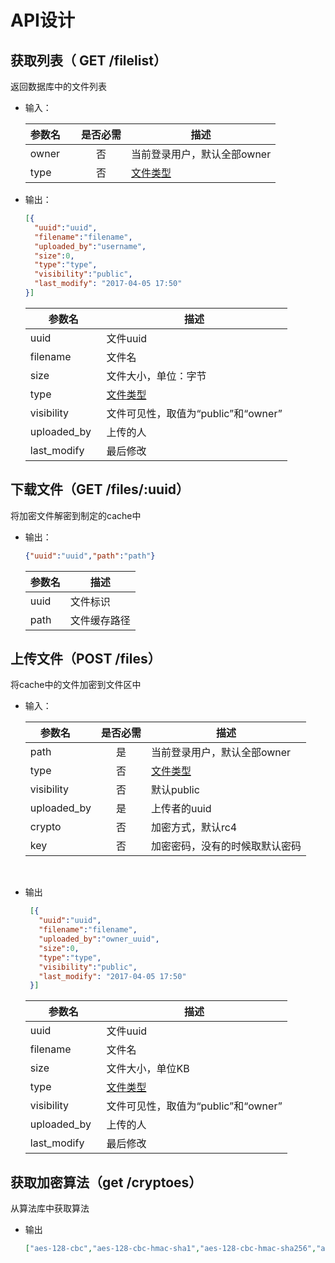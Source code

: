 # API设计
## 获取列表（ GET /filelist）
返回数据库中的文件列表
* 输入：

  参数名     | 是否必需 | 描述
  ---------|:------:|------
  owner     |   否    | 当前登录用户，默认全部owner
  type      |   否    | [文件类型](https://zh.wikipedia.org/wiki/Category:%E6%96%87%E4%BB%B6%E6%A0%BC%E5%BC%8F)
  
* 输出：
    ```json
    [{
      "uuid":"uuid",
      "filename":"filename",
      "uploaded_by":"username",
      "size":0,
      "type":"type",
      "visibility":"public",
      "last_modify": "2017-04-05 17:50"
    }]
    ```
    
    参数名         | 描述
    -------------|----
    uuid          | 文件uuid
    filename      | 文件名
    size          | 文件大小，单位：字节<br>
    type          | [文件类型](https://zh.wikipedia.org/wiki/Category:%E6%96%87%E4%BB%B6%E6%A0%BC%E5%BC%8F)
    visibility    | 文件可见性，取值为“public”和“owner”
    uploaded_by   | 上传的人
    last_modify   | 最后修改
    
## 下载文件（GET /files/:uuid）
将加密文件解密到制定的cache中

* 输出：

     ```json
     {"uuid":"uuid","path":"path"}
     ```
     参数名 | 描述
     ------|-----
     uuid  | 文件标识
     path  | 文件缓存路径
  
## 上传文件（POST /files）
将cache中的文件加密到文件区中

* 输入：

  参数名      | 是否必需 | 描述
  ----------|:------:|------
  path       |   是    | 当前登录用户，默认全部owner
  type       |   否    | [文件类型](https://zh.wikipedia.org/wiki/Category:%E6%96%87%E4%BB%B6%E6%A0%BC%E5%BC%8F)
  visibility |   否    | 默认public
  uploaded_by|   是    | 上传者的uuid
  crypto     |   否    | 加密方式，默认rc4
  key        |   否    | 加密密码，没有的时候取默认密码
  
* 输出

   ```json
    [{
      "uuid":"uuid",
      "filename":"filename",
      "uploaded_by":"owner_uuid",
      "size":0,
      "type":"type",
      "visibility":"public",
      "last_modify": "2017-04-05 17:50"
    }]
    ```
    
    参数名         | 描述
    -------------|----
    uuid          | 文件uuid
    filename      | 文件名
    size          | 文件大小，单位KB<br>
    type          | [文件类型](https://zh.wikipedia.org/wiki/Category:%E6%96%87%E4%BB%B6%E6%A0%BC%E5%BC%8F)
    visibility    | 文件可见性，取值为“public”和“owner”
    uploaded_by   | 上传的人
    last_modify   | 最后修改

## 获取加密算法（get /cryptoes）
从算法库中获取算法

* 输出

    ```json
    ["aes-128-cbc","aes-128-cbc-hmac-sha1","aes-128-cbc-hmac-sha256","aes-128-ccm","aes-128-cfb","aes-128-cfb1","aes-128-cfb8","aes-128-ctr","aes-128-ecb","aes-128-gcm","aes-128-ofb","aes-128-xts","aes-192-cbc","aes-192-ccm","aes-192-cfb","aes-192-cfb1","aes-192-cfb8","aes-192-ctr","aes-192-ecb","aes-192-gcm","aes-192-ofb","aes-256-cbc","aes-256-cbc-hmac-sha1","aes-256-cbc-hmac-sha256","aes-256-ccm","aes-256-cfb","aes-256-cfb1","aes-256-cfb8","aes-256-ctr","aes-256-ecb","aes-256-gcm","aes-256-ofb","aes-256-xts","aes128","aes192","aes256","bf","bf-cbc","bf-cfb","bf-ecb","bf-ofb","blowfish","camellia-128-cbc","camellia-128-cfb","camellia-128-cfb1","camellia-128-cfb8","camellia-128-ecb","camellia-128-ofb","camellia-192-cbc","camellia-192-cfb","camellia-192-cfb1","camellia-192-cfb8","camellia-192-ecb","camellia-192-ofb","camellia-256-cbc","camellia-256-cfb","camellia-256-cfb1","camellia-256-cfb8","camellia-256-ecb","camellia-256-ofb","camellia128","camellia192","camellia256","cast","cast-cbc","cast5-cbc","cast5-cfb","cast5-ecb","cast5-ofb","des","des-cbc","des-cfb","des-cfb1","des-cfb8","des-ecb","des-ede","des-ede-cbc","des-ede-cfb","des-ede-ofb","des-ede3","des-ede3-cbc","des-ede3-cfb","des-ede3-cfb1","des-ede3-cfb8","des-ede3-ofb","des-ofb","des3","desx","desx-cbc","id-aes128-CCM","id-aes128-GCM","id-aes128-wrap","id-aes192-CCM","id-aes192-GCM","id-aes192-wrap","id-aes256-CCM","id-aes256-GCM","id-aes256-wrap","id-smime-alg-CMS3DESwrap","idea","idea-cbc","idea-cfb","idea-ecb","idea-ofb","rc2","rc2-40-cbc","rc2-64-cbc","rc2-cbc","rc2-cfb","rc2-ecb","rc2-ofb","rc4","rc4-40","rc4-hmac-md5","seed","seed-cbc","seed-cfb","seed-ecb","seed-ofb"]
    ```
